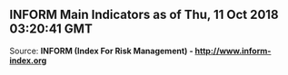 ## INFORM Main Indicators as of Thu, 11 Oct 2018 03:20:41 GMT

Source: **INFORM (Index For Risk Management) - http://www.inform-index.org**